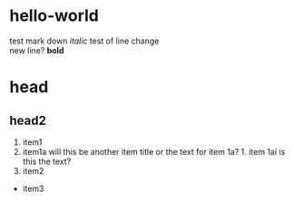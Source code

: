# hello-world
test
mark down
*italic*
test of line change  
new line?
**bold**
# head
## head2
1. item1
  1. item1a
  will this be another item title or the text for item 1a?
    1. item 1ai
    is this the text?
1. item2
* item3
